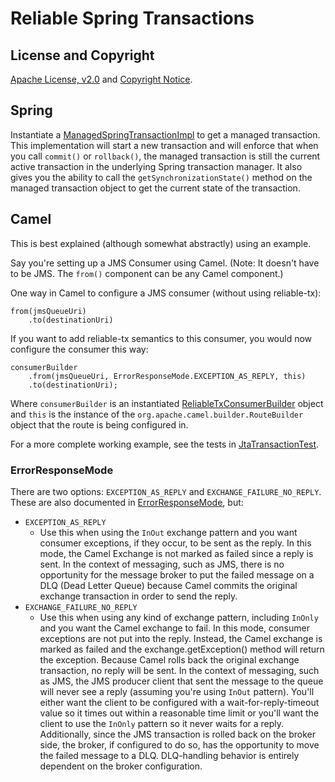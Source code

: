 Reliable Spring Transactions
============================

## License and Copyright

[Apache License, v2.0](LICENSE) and [Copyright Notice](NOTICE).

## Spring

Instantiate a
[ManagedSpringTransactionImpl](reliable-tx-spring/src/main/java/software/reliabletx/spring/ManagedSpringTransactionImpl.java)
to get a managed transaction.  This implementation will start a new
transaction and will enforce that when you call `commit()` or `rollback()`,
the managed transaction is still the current active transaction in the
underlying Spring transaction manager.  It also gives you the ability to
call the `getSynchronizationState()` method on the managed transaction
object to get the current state of the transaction.

## Camel

This is best explained (although somewhat abstractly) using an example.

Say you're setting up a JMS Consumer using Camel.  (Note: It doesn't have to
be JMS.  The `from()` component can be any Camel component.)

One way in Camel to configure a JMS consumer (without using reliable-tx):
```
from(jmsQueueUri)
    .to(destinationUri)
```

If you want to add reliable-tx semantics to this consumer, you would now
configure the consumer this way:
```
consumerBuilder
    .from(jmsQueueUri, ErrorResponseMode.EXCEPTION_AS_REPLY, this)
    .to(destinationUri);
```

Where `consumerBuilder` is an instantiated
[ReliableTxConsumerBuilder](reliable-tx-camel/src/main/java/software/reliabletx/camel/ReliableTxConsumerBuilder.java)
object and `this` is the instance of the
`org.apache.camel.builder.RouteBuilder` object that the route is being
configured in.

For a more complete working example, see the tests in
[JtaTransactionTest](reliable-tx-camel/src/test/java/software/reliabletx/camel/JtaTransactionTest.java).

### ErrorResponseMode

There are two options: `EXCEPTION_AS_REPLY` and `EXCHANGE_FAILURE_NO_REPLY`. 
These are also documented in
[ErrorResponseMode](reliable-tx-camel/src/main/java/software/reliabletx/camel/ErrorResponseMode.java),
but:
* `EXCEPTION_AS_REPLY`
  * Use this when using the `InOut` exchange pattern and you want consumer
    exceptions, if they occur, to be sent as the reply.  In this mode, the
    Camel Exchange is not marked as failed since a reply is sent.  In the
    context of messaging, such as JMS, there is no opportunity for the
    message broker to put the failed message on a DLQ (Dead Letter Queue)
    because Camel commits the original exchange transaction in order to send
    the reply.
* `EXCHANGE_FAILURE_NO_REPLY`
  * Use this when using any kind of exchange pattern, including `InOnly` and
    you want the Camel exchange to fail.  In this mode, consumer exceptions
    are not put into the reply.  Instead, the Camel exchange is marked as
    failed and the exchange.getException() method will return the exception. 
    Because Camel rolls back the original exchange transaction, no reply
    will be sent.  In the context of messaging, such as JMS, the JMS
    producer client that sent the message to the queue will never see a
    reply (assuming you're using `InOut` pattern).  You'll either want the
    client to be configured with a wait-for-reply-timeout value so it times
    out within a reasonable time limit or you'll want the client to use the
    `InOnly` pattern so it never waits for a reply.  Additionally, since the
    JMS transaction is rolled back on the broker side, the broker, if
    configured to do so, has the opportunity to move the failed message to a
    DLQ.  DLQ-handling behavior is entirely dependent on the broker
    configuration.
